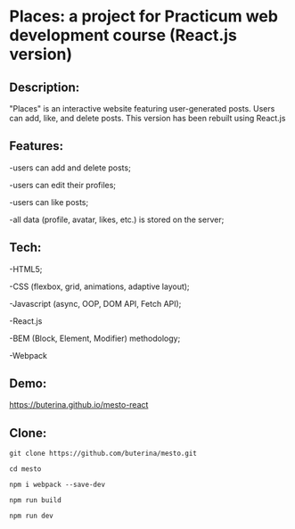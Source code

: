 
# Places: a project for Practicum web development course (React.js version)

## Description:

"Places" is an interactive website featuring user-generated posts. Users can add, like, and delete posts. This version has been rebuilt using React.js

## Features:

-users can add and delete posts;

-users can edit their profiles;

-users can like posts;

-all data (profile, avatar, likes, etc.) is stored on the server;


## Tech:

-HTML5;

-CSS (flexbox, grid, animations, adaptive layout);

-Javascript (async, OOP, DOM API, Fetch API);

-React.js

-BEM (Block, Element, Modifier) methodology;

-Webpack

## Demo:

https://buterina.github.io/mesto-react

## Clone:

```
git clone https://github.com/buterina/mesto.git

cd mesto

npm i webpack --save-dev

npm run build

npm run dev
```
